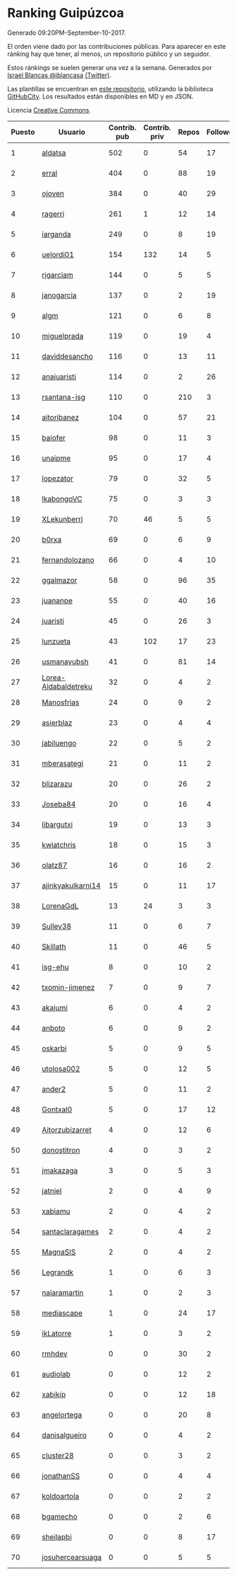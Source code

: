 # Ranking Guipúzcoa

Generado 09:20PM-September-10-2017.

El orden viene dado por las contribuciones públicas. Para aparecer en este ránking hay que tener, al menos, un repositorio público y un seguidor.

Estos ránkings se suelen generar una vez a la semana. Generados por [Israel Blancas @iblancasa](https://github.com/iblancasa/) [(Twitter)](https://twitter.com/iblancasa).

Las plantillas se encuentran en [este repositorio](https://github.com/iblancasa/GH-Spanish-Ranking), utilizando la biblioteca [GitHubCity](https://github.com/iblancasa/GitHubCity). Los resultados están disponibles en MD y en JSON.

Licencia [Creative Commons](https://creativecommons.org/licenses/by/4.0/).

| Puesto   |  Usuario  | Contrib. pub | Contrib. priv |Repos| Followers | Desde |  Avatar  |
|----------|-----------|--------------|---------------|-----|-----------|-------|----------|
|1|[aldatsa](https://github.com/aldatsa)|502|0|54|17|2013-06-19|![aldatsa](https://avatars1.githubusercontent.com/u/4741986)|
|2|[erral](https://github.com/erral)|404|0|88|19|2011-05-29|![erral](https://avatars1.githubusercontent.com/u/817365)|
|3|[ojoven](https://github.com/ojoven)|384|0|40|29|2011-05-06|![ojoven](https://avatars2.githubusercontent.com/u/772734)|
|4|[ragerri](https://github.com/ragerri)|261|1|12|14|2010-09-28|![ragerri](https://avatars3.githubusercontent.com/u/419327)|
|5|[iarganda](https://github.com/iarganda)|249|0|8|19|2013-04-02|![iarganda](https://avatars0.githubusercontent.com/u/4041131)|
|6|[uelordi01](https://github.com/uelordi01)|154|132|14|5|2015-04-22|![uelordi01](https://avatars2.githubusercontent.com/u/12067904)|
|7|[rjgarciam](https://github.com/rjgarciam)|144|0|5|5|2012-02-17|![rjgarciam](https://avatars2.githubusercontent.com/u/1446890)|
|8|[janogarcia](https://github.com/janogarcia)|137|0|2|19|2009-03-06|![janogarcia](https://avatars2.githubusercontent.com/u/60790)|
|9|[algm](https://github.com/algm)|121|0|6|8|2009-10-29|![algm](https://avatars0.githubusercontent.com/u/146385)|
|10|[miguelprada](https://github.com/miguelprada)|119|0|19|4|2011-03-19|![miguelprada](https://avatars3.githubusercontent.com/u/678580)|
|11|[daviddesancho](https://github.com/daviddesancho)|116|0|13|11|2011-11-07|![daviddesancho](https://avatars1.githubusercontent.com/u/1177446)|
|12|[anajuaristi](https://github.com/anajuaristi)|114|0|2|26|2010-01-21|![anajuaristi](https://avatars0.githubusercontent.com/u/186591)|
|13|[rsantana-isg](https://github.com/rsantana-isg)|110|0|210|3|2016-05-10|![rsantana-isg](https://avatars2.githubusercontent.com/u/19290111)|
|14|[aitoribanez](https://github.com/aitoribanez)|104|0|57|21|2011-11-20|![aitoribanez](https://avatars1.githubusercontent.com/u/1209012)|
|15|[baiofer](https://github.com/baiofer)|98|0|11|3|2014-03-01|![baiofer](https://avatars1.githubusercontent.com/u/6826590)|
|16|[unaipme](https://github.com/unaipme)|95|0|17|4|2014-11-24|![unaipme](https://avatars3.githubusercontent.com/u/9933703)|
|17|[lopezator](https://github.com/lopezator)|79|0|32|5|2013-10-26|![lopezator](https://avatars3.githubusercontent.com/u/5780637)|
|18|[lkabongoVC](https://github.com/lkabongoVC)|75|0|3|3|2012-03-06|![lkabongoVC](https://avatars0.githubusercontent.com/u/1507997)|
|19|[XLekunberri](https://github.com/XLekunberri)|70|46|5|5|2015-02-04|![XLekunberri](https://avatars2.githubusercontent.com/u/10845905)|
|20|[b0rxa](https://github.com/b0rxa)|69|0|6|9|2014-03-07|![b0rxa](https://avatars0.githubusercontent.com/u/6883373)|
|21|[fernandolozano](https://github.com/fernandolozano)|66|0|4|10|2014-02-03|![fernandolozano](https://avatars3.githubusercontent.com/u/6573359)|
|22|[ggalmazor](https://github.com/ggalmazor)|58|0|96|35|2010-02-18|![ggalmazor](https://avatars2.githubusercontent.com/u/205913)|
|23|[juananpe](https://github.com/juananpe)|55|0|40|16|2011-09-25|![juananpe](https://avatars0.githubusercontent.com/u/1078305)|
|24|[juaristi](https://github.com/juaristi)|45|0|26|3|2015-05-01|![juaristi](https://avatars1.githubusercontent.com/u/12197371)|
|25|[lunzueta](https://github.com/lunzueta)|43|102|17|23|2013-04-26|![lunzueta](https://avatars2.githubusercontent.com/u/4266279)|
|26|[usmanayubsh](https://github.com/usmanayubsh)|41|0|81|14|2014-09-07|![usmanayubsh](https://avatars1.githubusercontent.com/u/8685049)|
|27|[Lorea-Aldabaldetreku](https://github.com/Lorea-Aldabaldetreku)|32|0|4|2|2016-12-26|![Lorea-Aldabaldetreku](https://avatars2.githubusercontent.com/u/24773049)|
|28|[Manosfrias](https://github.com/Manosfrias)|24|0|9|2|2014-12-05|![Manosfrias](https://avatars1.githubusercontent.com/u/10085811)|
|29|[asierblaz](https://github.com/asierblaz)|23|0|4|4|2016-02-22|![asierblaz](https://avatars1.githubusercontent.com/u/17404020)|
|30|[jabiluengo](https://github.com/jabiluengo)|22|0|5|2|2015-09-18|![jabiluengo](https://avatars0.githubusercontent.com/u/14353000)|
|31|[mberasategi](https://github.com/mberasategi)|21|0|11|2|2011-04-19|![mberasategi](https://avatars3.githubusercontent.com/u/738823)|
|32|[blizarazu](https://github.com/blizarazu)|20|0|26|2|2010-06-13|![blizarazu](https://avatars2.githubusercontent.com/u/304059)|
|33|[Joseba84](https://github.com/Joseba84)|20|0|16|4|2013-09-30|![Joseba84](https://avatars3.githubusercontent.com/u/5579257)|
|34|[libargutxi](https://github.com/libargutxi)|19|0|13|3|2012-03-21|![libargutxi](https://avatars1.githubusercontent.com/u/1560714)|
|35|[kwiatchris](https://github.com/kwiatchris)|18|0|15|3|2015-09-09|![kwiatchris](https://avatars0.githubusercontent.com/u/14196954)|
|36|[olatz87](https://github.com/olatz87)|16|0|16|2|2011-12-01|![olatz87](https://avatars2.githubusercontent.com/u/1233180)|
|37|[ajinkyakulkarni14](https://github.com/ajinkyakulkarni14)|15|0|11|17|2013-10-15|![ajinkyakulkarni14](https://avatars1.githubusercontent.com/u/5690213)|
|38|[LorenaGdL](https://github.com/LorenaGdL)|13|24|3|3|2014-11-21|![LorenaGdL](https://avatars0.githubusercontent.com/u/9889214)|
|39|[Sulley38](https://github.com/Sulley38)|11|0|6|7|2012-03-21|![Sulley38](https://avatars0.githubusercontent.com/u/1562410)|
|40|[Skillath](https://github.com/Skillath)|11|0|46|5|2013-10-18|![Skillath](https://avatars3.githubusercontent.com/u/5716415)|
|41|[isg-ehu](https://github.com/isg-ehu)|8|0|10|2|2016-05-05|![isg-ehu](https://avatars0.githubusercontent.com/u/19205461)|
|42|[txomin-jimenez](https://github.com/txomin-jimenez)|7|0|9|7|2012-09-27|![txomin-jimenez](https://avatars2.githubusercontent.com/u/2438137)|
|43|[akajumi](https://github.com/akajumi)|6|0|4|2|2011-03-24|![akajumi](https://avatars3.githubusercontent.com/u/688448)|
|44|[anboto](https://github.com/anboto)|6|0|9|2|2012-03-14|![anboto](https://avatars1.githubusercontent.com/u/1537836)|
|45|[oskarbi](https://github.com/oskarbi)|5|0|9|5|2011-09-28|![oskarbi](https://avatars2.githubusercontent.com/u/1086896)|
|46|[utolosa002](https://github.com/utolosa002)|5|0|12|5|2012-04-01|![utolosa002](https://avatars2.githubusercontent.com/u/1595841)|
|47|[ander2](https://github.com/ander2)|5|0|11|2|2013-04-12|![ander2](https://avatars0.githubusercontent.com/u/4135033)|
|48|[Gontxal0](https://github.com/Gontxal0)|5|0|17|12|2013-11-22|![Gontxal0](https://avatars2.githubusercontent.com/u/6013722)|
|49|[Aitorzubizarret](https://github.com/Aitorzubizarret)|4|0|12|6|2012-02-14|![Aitorzubizarret](https://avatars0.githubusercontent.com/u/1437157)|
|50|[donostitron](https://github.com/donostitron)|4|0|3|2|2016-11-02|![donostitron](https://avatars1.githubusercontent.com/u/23212814)|
|51|[jmakazaga](https://github.com/jmakazaga)|3|0|5|3|2013-11-16|![jmakazaga](https://avatars0.githubusercontent.com/u/5956999)|
|52|[jatniel](https://github.com/jatniel)|2|0|4|9|2011-09-22|![jatniel](https://avatars3.githubusercontent.com/u/1070744)|
|53|[xabiamu](https://github.com/xabiamu)|2|0|4|2|2011-06-23|![xabiamu](https://avatars2.githubusercontent.com/u/869975)|
|54|[santaclaragames](https://github.com/santaclaragames)|2|0|4|2|2013-10-16|![santaclaragames](https://avatars0.githubusercontent.com/u/5699144)|
|55|[MagnaSIS](https://github.com/MagnaSIS)|2|0|4|2|2015-06-29|![MagnaSIS](https://avatars3.githubusercontent.com/u/13098664)|
|56|[Legrandk](https://github.com/Legrandk)|1|0|6|3|2013-02-20|![Legrandk](https://avatars0.githubusercontent.com/u/3646729)|
|57|[naiaramartin](https://github.com/naiaramartin)|1|0|2|3|2012-08-01|![naiaramartin](https://avatars3.githubusercontent.com/u/2079601)|
|58|[mediascape](https://github.com/mediascape)|1|0|24|17|2013-10-14|![mediascape](https://avatars2.githubusercontent.com/u/5680867)|
|59|[ikLatorre](https://github.com/ikLatorre)|1|0|3|2|2015-08-11|![ikLatorre](https://avatars0.githubusercontent.com/u/13751581)|
|60|[rmhdev](https://github.com/rmhdev)|0|0|30|2|2011-01-31|![rmhdev](https://avatars3.githubusercontent.com/u/593433)|
|61|[audiolab](https://github.com/audiolab)|0|0|12|2|2011-07-30|![audiolab](https://avatars3.githubusercontent.com/u/948316)|
|62|[xabikip](https://github.com/xabikip)|0|0|12|18|2011-10-07|![xabikip](https://avatars1.githubusercontent.com/u/1109793)|
|63|[angelortega](https://github.com/angelortega)|0|0|20|8|2011-07-12|![angelortega](https://avatars1.githubusercontent.com/u/910340)|
|64|[danisalgueiro](https://github.com/danisalgueiro)|0|0|4|2|2010-03-04|![danisalgueiro](https://avatars3.githubusercontent.com/u/215491)|
|65|[cluster28](https://github.com/cluster28)|0|0|3|2|2013-07-18|![cluster28](https://avatars0.githubusercontent.com/u/5039840)|
|66|[jonathanSS](https://github.com/jonathanSS)|0|0|4|4|2013-10-25|![jonathanSS](https://avatars0.githubusercontent.com/u/5776656)|
|67|[koldoartola](https://github.com/koldoartola)|0|0|2|2|2014-04-13|![koldoartola](https://avatars0.githubusercontent.com/u/7279421)|
|68|[bgamecho](https://github.com/bgamecho)|0|0|2|6|2014-04-16|![bgamecho](https://avatars2.githubusercontent.com/u/7313057)|
|69|[sheilapbi](https://github.com/sheilapbi)|0|0|8|17|2014-09-09|![sheilapbi](https://avatars1.githubusercontent.com/u/8705852)|
|70|[josuhercearsuaga](https://github.com/josuhercearsuaga)|0|0|5|5|2015-06-09|![josuhercearsuaga](https://avatars2.githubusercontent.com/u/12810089)|
